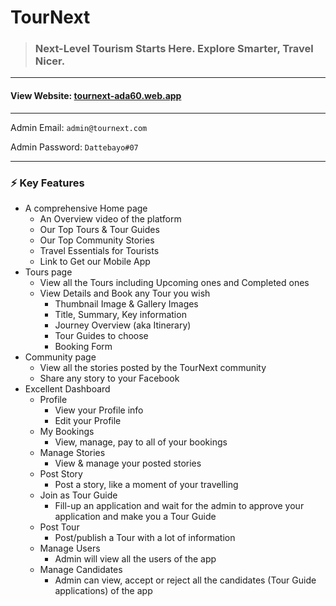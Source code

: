 # TourNext

> ### Next-Level Tourism Starts Here. Explore Smarter, Travel Nicer.

---

#### View Website: [tournext-ada60.web.app](https://tournext-ada60.web.app)

---

Admin Email: `admin@tournext.com`

Admin Password: `Dattebayo#07`

---

### ⚡ Key Features

-   A comprehensive Home page
    -   An Overview video of the platform
    -   Our Top Tours & Tour Guides
    -   Our Top Community Stories
    -   Travel Essentials for Tourists
    -   Link to Get our Mobile App
-   Tours page
    -   View all the Tours including Upcoming ones and Completed ones
    -   View Details and Book any Tour you wish
        -   Thumbnail Image & Gallery Images
        -   Title, Summary, Key information
        -   Journey Overview (aka Itinerary)
        -   Tour Guides to choose
        -   Booking Form
-   Community page
    -   View all the stories posted by the TourNext community
    -   Share any story to your Facebook
-   Excellent Dashboard
    -   Profile
        -   View your Profile info
        -   Edit your Profile
    -   My Bookings
        -   View, manage, pay to all of your bookings
    -   Manage Stories
        -   View & manage your posted stories
    -   Post Story
        -   Post a story, like a moment of your travelling
    -   Join as Tour Guide
        -   Fill-up an application and wait for the admin to approve your application and make you a Tour Guide
    -   Post Tour
        -   Post/publish a Tour with a lot of information
    -   Manage Users
        -   Admin will view all the users of the app
    -   Manage Candidates
        -   Admin can view, accept or reject all the candidates (Tour Guide applications) of the app

